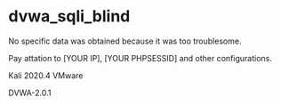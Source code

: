 # dvwa_sqli_blind

No specific data was obtained because it was too troublesome.

Pay attation to [YOUR IP], [YOUR PHPSESSID] and other configurations.

Kali 2020.4 VMware

DVWA-2.0.1
